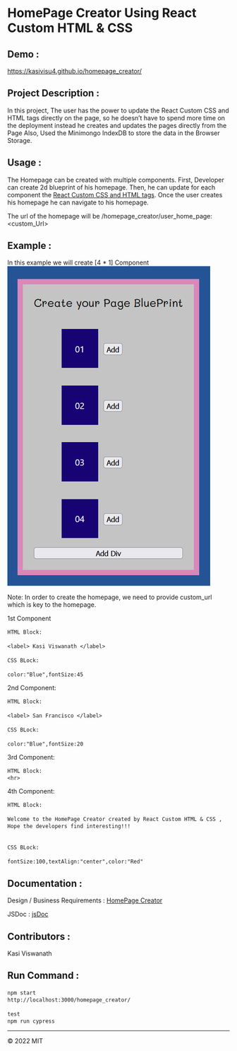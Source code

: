 # HomePage Creator Using React Custom HTML & CSS

## Demo :

https://kasivisu4.github.io/homepage_creator/

## Project Description :

In this project, The user has the power to update the React Custom CSS and HTML tags directly on the page,
so he doesn’t have to spend more time on the deployment instead he creates and
updates the pages directly from the Page
Also, Used the Minimongo IndexDB to store the data in the Browser Storage.

## Usage :

The Homepage can be created with multiple components. First, Developer can create 2d blueprint of his homepage. Then, he can update for each component the [React Custom CSS and HTML tags](https://reactjs.org/docs/dom-elements.html#style). Once the user creates his homepage he can navigate to his homepage.

The url of the homepage will be /homepage_creator/user_home_page:<custom_Url>

## Example :

In this example we will create [4 * 1] Component ![alt text](https://github.com/kasivisu4/homepage_creator/blob/main/public/4_1_component_creation.png)

Note: In order to create the homepage, we need to provide custom_url which is key to the homepage.

1st Component

```
HTML Block:

<label> Kasi Viswanath </label>

CSS BLock:

color:"Blue",fontSize:45
```

2nd Component:

```
HTML Block:

<label> San Francisco </label>

CSS BLock:

color:"Blue",fontSize:20
```

3rd Component:

```
HTML Block:
<hr>

```

4th Component:

```
HTML Block:

Welcome to the HomePage Creator created by React Custom HTML & CSS , Hope the developers find interesting!!!


CSS BLock:

fontSize:100,textAlign:"center",color:"Red"

```

## Documentation :

Design / Business Requirements : [HomePage Creator](https://github.com/kasivisu4/homepage_creator/blob/main/Documents/Design/Business_Requirements.pdf)

JSDoc : [jsDoc](https://github.com/kasivisu4/homepage_creator/tree/main/Documents/JsDoc)

## Contributors :

Kasi Viswanath ![![](https://github.com/remarkablemark.png?size=50)](https://github.com/remarkablemark)

## Run Command :

```
npm start
http://localhost:3000/homepage_creator/

test
npm run cypress
```

---

© 2022 MIT
